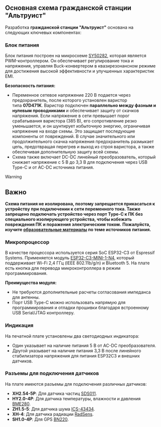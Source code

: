 ## Основная схема гражданской станции "Альтруист"

Разработка **гражданской станции "Альтруист"** основана на следующих ключевых компонентах:

### **Блок питания**

Блок питания построен на микросхеме [SY50282](https://github.com/airalab/hardware/blob/main/Altruist/ESP32C3/Docs/Datasheets/SY50282FAC_C178237.pdf), которая является PWM-контроллером. Он обеспечивает регулирование тока и напряжения, управляя Buck-конвертером в квазирезонансном режиме для достижения высокой эффективности и улучшенных характеристик EMI.

**Безопасность питания:**
- Переменное сетевое напряжение 220 В подается через предохранитель, после которого установлен варистор типа **07D471K**. Варистор подключен **параллельно между фазным и нулевым проводниками** и обеспечивает защиту от скачков напряжения. Если напряжение в сети превышает порог срабатывания варистора (385 В), его сопротивление резко уменьшается, и он шунтирует избыточную энергию, ограничивая напряжение на входе схемы. Это защищает последующие компоненты от повреждений. В случае значительного или продолжительного скачка напряжения предохранитель размыкает цепь, предотвращая перегрев и выход из строя варистора, а также обеспечивая дополнительную защиту всей схемы.
- Схема также включает DC-DC линейный преобразователь, который снижает напряжение с 5 В до 3,3 В для подключения через USB Type-C и от AC-DC источника питания.

> [!WARNING]
> ## **Важно**
>
> **Схема питания не изолирована, поэтому запрещается прикасаться к устройству при подключении к сети переменного тока. Также запрещено подключать устройство через порт Type-C к ПК без специального изолирующего устройства, чтобы избежать повреждения ПК и поражения электрическим током.**
> **Пожалуйста, изучите [образовательные материалы](https://resources.altium.com/p/isolated-vs-non-isolated-power-supplies-right-choice-without-fail) по теме источников питания.**

### **Микропроцессор**

В качестве процессора используется серия SoC ESP32-C3 от Espressif Systems. Применяется модуль [ESP32-C3-MINI-1-N4](https://github.com/airalab/hardware/blob/main/Altruist/ESP32C3/Docs/Datasheets/ESP32-C3-MINI-1_N4_C2838502.pdf), который поддерживает Wi-Fi 2,4 ГГц (IEEE 802.11b/g/n) и Bluetooth 5. На плате есть кнопка для перевода микроконтроллера в режим программирования.

**Преимущества модуля:**
- Не требуются дополнительные расчеты согласования импеданса для антенны.
- Порт USB Type-C можно использовать напрямую для программирования и отладки прошивки благодаря встроенному USB Serial/JTAG контроллеру.

### **Индикация**

На печатной плате установлены два светодиодных индикатора:
- Один указывает на наличие питания 5 В от AC-DC преобразователя.
- Другой указывает на наличие питания 3,3 В после линейного стабилизатора напряжения для питания ESP32C3 и внешних датчиков.

### **Разъемы для подключения датчиков**

На плате имеются разъемы для подключения различных датчиков:
- **XH2.54-5P**: Для датчика частиц [SDS011]((https://github.com/airalab/hardware/blob/main/Altruist/ESP32C3/Docs/Datasheets/SDS011-DATASHEET.pdf)).
- **HY2.0-4P**: Для датчика температуры, влажности и давления [BME280](https://github.com/airalab/hardware/blob/main/Altruist/ESP32C3/Docs/Datasheets/BME280_C92489.pdf).
- **ZH1.5-5**: Для датчика шума [ICS-43434](https://github.com/airalab/hardware/blob/main/Altruist/ESP32C3/Docs/Datasheets/ICS-43434_C5656610.pdf).
- **XH-4**: Для датчика радиации [RadSens](https://github.com/climateguard/RadSens/blob/master/extras/datasheets/RadSens_datasheet_ENG.pdf).
- **SH1.0-4P**: Для GPS [BN220](https://github.com/airalab/hardware/blob/main/Altruist/ESP32C3/Docs/Datasheets/BN-220%20GPS%2BAntenna%20datasheet.pdf).
